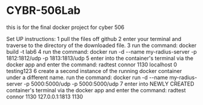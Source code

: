 # CYBR-506Lab
this is for the final docker project for cyber 506

Set UP instructions:
1 pull the files off github
2 enter your terminal and traverse to the directory of the downloaded file. 
3 run the command: docker build -t lab6 
4 run the command: docker run -d --name my-radius-server -p 1812:1812/udp -p 1813:1813/udp
5 enter into the container's terminal via the docker app and enter the command: radtest connor 1130 localhost 0 testing123
6 create a second instance of the running docker container under a different name. 
    run the command: docker run -d --name my-radius-server -p 5000:5000/udp -p 5000:5000/udp
7 enter into NEWLY CREATED container's terminal via the docker app and enter the command: radtest connor 1130 127.0.0.1:1813 1130

